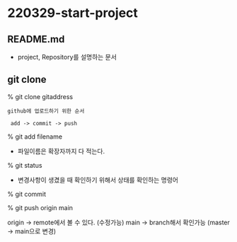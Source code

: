 # 220329-start-project

## README.md

- project, Repository를 설명하는 문서


## git clone

% git clone gitaddress

```
github에 업로드하기 위한 순서

 add -> commit -> push
```

% git add filename

- 파일이름은 확장자까지 다 적는다.

% git status

- 변경사항이 생겼을 때 확인하기 위해서 상태를 확인하는 명령어 

% git commit

% git push origin main

origin -> remote에서 볼 수 있다. (수정가능)
main -> branch해서 확인가능 (master -> main으로 변경)

